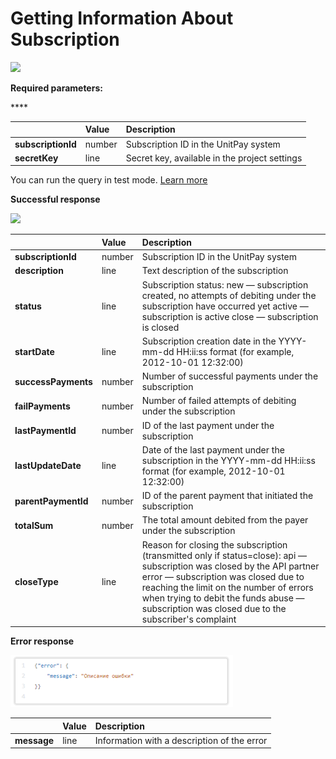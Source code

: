 # Getting Information About Subscription

![](../../.gitbook/assets/image%20%287%29.png)

**Required parameters:**

\*\*\*\*

|  | **Value** | **Description** |
| :--- | :--- | :--- |
| **subscriptionId** | number | Subscription ID in the UnitPay system |
| **secretKey** | line | Secret key, available in the project settings |

You can run the query in test mode. [Learn more](../../book-of-reference/test-api.md)

**Successful response**

![](../../.gitbook/assets/image%20%2833%29.png)

|  | **Value** | **Description** |
| :--- | :--- | :--- |
| **subscriptionId** | number | Subscription ID in the UnitPay system |
| **description** | line | Text description of the subscription |
| **status** | line | Subscription status:   new — subscription created, no attempts of debiting under the subscription have occurred yet   active — subscription is active   close — subscription is closed |
| **startDate** | line | Subscription creation date in the YYYY-mm-dd HH:ii:ss format \(for example, 2012-10-01 12:32:00\) |
| **successPayments** | number | Number of successful payments under the subscription |
| **failPayments** | number | Number of failed attempts of debiting under the subscription |
| **lastPaymentId** | number | ID of the last payment under the subscription |
| **lastUpdateDate** | line | Date of the last payment under the subscription in the YYYY-mm-dd HH:ii:ss format \(for example, 2012-10-01 12:32:00\) |
| **parentPaymentId** | number | ID of the parent payment that initiated the subscription |
| **totalSum** | number | The total amount debited from the payer under the subscription |
| **closeType** | line | Reason for closing the subscription \(transmitted only if status=close\):   api — subscription was closed by the API partner   error — subscription was closed due to reaching the limit on the number of errors when trying to debit the funds   abuse — subscription was closed due to the subscriber's complaint |

**Error response**

![](../../.gitbook/assets/image%20%282%29%20%281%29.png)

|  | **Value** | **Description** |
| :--- | :--- | :--- |
| **message** | line | Information with a description of the error |

